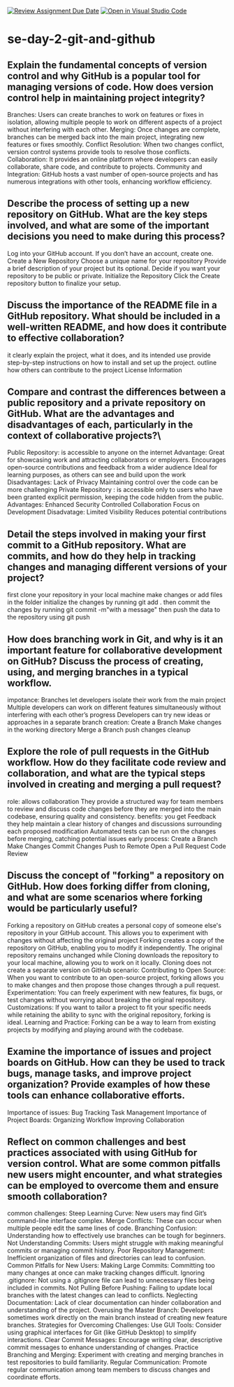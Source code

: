 [![Review Assignment Due Date](https://classroom.github.com/assets/deadline-readme-button-22041afd0340ce965d47ae6ef1cefeee28c7c493a6346c4f15d667ab976d596c.svg)](https://classroom.github.com/a/8wgCKhpZ)
[![Open in Visual Studio Code](https://classroom.github.com/assets/open-in-vscode-2e0aaae1b6195c2367325f4f02e2d04e9abb55f0b24a779b69b11b9e10269abc.svg)](https://classroom.github.com/online_ide?assignment_repo_id=18395090&assignment_repo_type=AssignmentRepo)
# se-day-2-git-and-github
## Explain the fundamental concepts of version control and why GitHub is a popular tool for managing versions of code. How does version control help in maintaining project integrity?
Branches: Users can create branches to work on features or fixes in isolation, allowing multiple people to work on different aspects of a project without interfering with each other.
Merging: Once changes are complete, branches can be merged back into the main project, integrating new features or fixes smoothly.
Conflict Resolution: When two changes conflict, version control systems provide tools to resolve those conflicts.
Collaboration: It provides an online platform where developers can easily collaborate, share code, and contribute to projects.
Community and Integration: GitHub hosts a vast number of open-source projects and has numerous integrations with other tools, enhancing workflow efficiency.

## Describe the process of setting up a new repository on GitHub. What are the key steps involved, and what are some of the important decisions you need to make during this process?
 Log into your GitHub account. If you don’t have an account, create one.
 Create a New Repository
 Choose a unique name for your repository
 Provide a brief description of your project but its optional.
 Decide if you want your repository to be public or private.
 Initialize the Repository
 Click the Create repository button to finalize your setup.
 
 
## Discuss the importance of the README file in a GitHub repository. What should be included in a well-written README, and how does it contribute to effective collaboration?
it clearly explain the project, what it does, and its intended use
provide step-by-step instructions on how to install and set up the project.
outline how others can contribute to the project
License Information


## Compare and contrast the differences between a public repository and a private repository on GitHub. What are the advantages and disadvantages of each, particularly in the context of collaborative projects?\
Public Repository: is accessible to anyone on the internet
Advantage:
  Great for showcasing work and attracting collaborators or employers.
  Encourages open-source contributions and feedback from a wider audience
   Ideal for learning purposes, as others can see and build upon the work
Disadvantages:
  Lack of Privacy
  Maintaining control over the code can be more challenging
Private Repository : is accessible only to users who have been granted explicit permission, keeping the code hidden from the public.
Advantages:
  Enhanced Security
  Controlled Collaboration
  Focus on Development
Disadvatage:
  Limited Visibility
  Reduces potential contributions
  

## Detail the steps involved in making your first commit to a GitHub repository. What are commits, and how do they help in tracking changes and managing different versions of your project?
first clone your repository in your local machine
make changes or add files in the folder
initialize the changes by running git add .
then commit the changes by running git commit -m"with a message"
then push the data to the repository using git push  

## How does branching work in Git, and why is it an important feature for collaborative development on GitHub? Discuss the process of creating, using, and merging branches in a typical workflow.
impotance:
  Branches let developers isolate their work from the main project 
  Multiple developers can work on different features simultaneously without interfering with each other’s progress
  Developers can try new ideas or approaches in a separate branch
creation:
  Create a Branch
  Make changes in the working directory
  Merge a Branch
  push changes
  cleanup
  

## Explore the role of pull requests in the GitHub workflow. How do they facilitate code review and collaboration, and what are the typical steps involved in creating and merging a pull request?
role:
  allows collaboration
  They provide a structured way for team members to review and discuss code changes before they are merged into the main codebase, ensuring quality and consistency.
benefits:
  you get Feedback
  they help maintain a clear history of changes and discussions surrounding each proposed modification
  Automated tests can be run on the changes before merging, catching potential issues early
process:
  Create a Branch
  Make Changes
  Commit Changes
  Push to Remote
  Open a Pull Request
  Code Review

## Discuss the concept of "forking" a repository on GitHub. How does forking differ from cloning, and what are some scenarios where forking would be particularly useful?
Forking a repository on GitHub creates a personal copy of someone else's repository in your GitHub account. This allows you to experiment with changes without affecting the original project
Forking creates a copy of the repository on GitHub, enabling you to modify it independently. The original repository remains unchanged while Cloning downloads the repository to your local machine, allowing you to work on it locally. Cloning does not create a separate version on GitHub
scenario:
  Contributing to Open Source: When you want to contribute to an open-source project, forking allows you to make changes and then propose those changes through a pull request.
  Experimentation: You can freely experiment with new features, fix bugs, or test changes without worrying about breaking the original repository.
  Customizations: If you want to tailor a project to fit your specific needs while retaining the ability to sync with the original repository, forking is ideal.
  Learning and Practice: Forking can be a way to learn from existing projects by modifying and playing around with the codebase.

## Examine the importance of issues and project boards on GitHub. How can they be used to track bugs, manage tasks, and improve project organization? Provide examples of how these tools can enhance collaborative efforts.
  Importance of issues:
    Bug Tracking
    Task Management
  Importance of Project Boards:
    Organizing Workflow
    Improving Collaboration

## Reflect on common challenges and best practices associated with using GitHub for version control. What are some common pitfalls new users might encounter, and what strategies can be employed to overcome them and ensure smooth collaboration?

  common challenges: 
      Steep Learning Curve: New users may find Git’s command-line interface complex.
      Merge Conflicts: These can occur when multiple people edit the same lines of code.
      Branching Confusion: Understanding how to effectively use branches can be tough for beginners.
      Not Understanding Commits: Users might struggle with making meaningful commits or managing commit history.
      Poor Repository Management: Inefficient organization of files and directories can lead to confusion.
  Common Pitfalls for New Users:
    Making Large Commits: Committing too many changes at once can make tracking changes difficult.
    Ignoring .gitignore: Not using a .gitignore file can lead to unnecessary files being included in commits.
    Not Pulling Before Pushing: Failing to update local branches with the latest changes can lead to conflicts.
    Neglecting Documentation: Lack of clear documentation can hinder collaboration and understanding of the project.
    Overusing the Master Branch: Developers sometimes work directly on the main branch instead of creating new feature branches.
  Strategies for Overcoming Challenges:
    Use GUI Tools: Consider using graphical interfaces for Git (like GitHub Desktop) to simplify interactions.
    Clear Commit Messages: Encourage writing clear, descriptive commit messages to enhance understanding of changes.
    Practice Branching and Merging: Experiment with creating and merging branches in test repositories to build familiarity.
    Regular Communication: Promote regular communication among team members to discuss changes and coordinate efforts.
